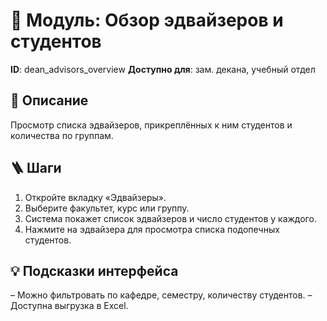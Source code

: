 # 📘 Модуль: Обзор эдвайзеров и студентов
**ID**: dean_advisors_overview
**Доступно для**: зам. декана, учебный отдел

## 📝 Описание
Просмотр списка эдвайзеров, прикреплённых к ним студентов и количества по группам.

## 🪜 Шаги
1. Откройте вкладку «Эдвайзеры».
2. Выберите факультет, курс или группу.
3. Система покажет список эдвайзеров и число студентов у каждого.
4. Нажмите на эдвайзера для просмотра списка подопечных студентов.

## 💡 Подсказки интерфейса
– Можно фильтровать по кафедре, семестру, количеству студентов.
– Доступна выгрузка в Excel.
